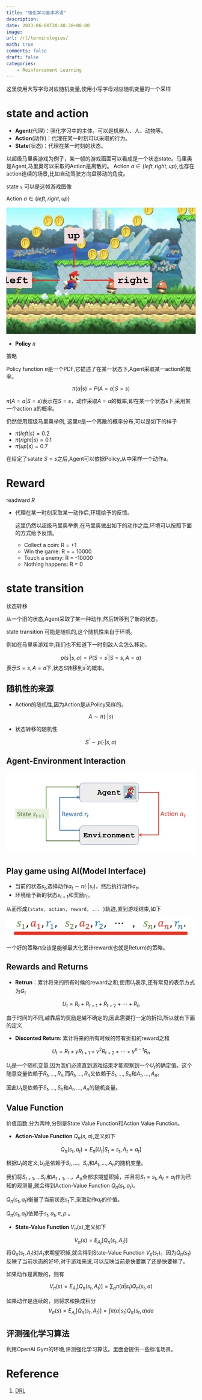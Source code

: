 ```yaml
---
title: "强化学习基本术语"
description: 
date: 2023-06-08T20:48:38+08:00
image:
url: /rl/terminologies/
math: true
comments: false
draft: false
categories:
    - Reinforcement Learning
---
```


这里使用大写字母对应随机变量,使用小写字母对应随机变量的一个采样

# state and action
- **Agent**(代理)：强化学习中的主体，可以是机器人、人、动物等。
- **Action**(动作)：代理在某一时刻可以采取的行为。
- **State**(状态)：代理在某一时刻的状态。

以超级马里奥游戏为例子，某一帧的游戏画面可以看成是一个状态state。马里奥是Agent,马里奥可以采取的Action是离散的。
Action $a \in \{ left,right,up \}$,也存在action连续的场景,比如自动驾驶方向盘移动的角度。

state `s` 可以是这帧游戏图像

Action $a \in \{ left,right,up \}$

![Super Mario Bros.](2023-06-08-20-56-28.png)

- **Policy** $\pi$

策略

Policy function $\pi$是一个PDF,它描述了在某一状态下,Agent采取某一action的概率。

$$
 \pi(a | s) = P(A=a|S=s)
$$

$\pi(A=a|S=s)$表示在$S=s$，动作采取$A=a$的概率,即在某一个状态s下,采用某一个action a的概率。

仍然使用超级马里奥举例,
这里$\pi$是一个离散的概率分布,可以是如下的样子
- $\pi(left | s) = 0.2$
- $\pi(right | s) = 0.1$
- $\pi(up | s) = 0.7$

在给定了satate $S=s$之后,Agent可以依据Policy,从中采样一个动作a。

# Reward 

readward $R$

- 代理在某一时刻采取某一动作后,环境给予的反馈。

  这里仍然以超级马里奥举例,在马里奥做出如下的动作之后,环境可以按照下面的方式给予反馈。
  - Collect a coin: R = +1
  - Win the game: R = + 10000
  - Touch a enemy: R = -10000
  - Nothing happens: R = 0

# state transition

状态转移

从一个旧的状态,Agent采取了某一种动作,然后转移到了新的状态。

state transition 可能是随机的,这个随机性来自于环境。

例如在马里奥游戏中,我们也不知道下一时刻敌人会怎么移动。

$$
 p (s^\prime |s,a) = P(S=s^\prime | S=s,A=a)
$$
表示$S=s,A=a$下,状态S转移到$s^\prime$的概率。
## 随机性的来源

- Action的随机性,因为Action是从Policy采样的。
  
$$
 A \sim \pi(\cdot | s)
$$

- 状态转移的随机性

$$
 S^\prime \sim p(\cdot | s,a)
$$

## Agent-Environment Interaction

![](2023-06-08-21-10-27.png)

## Play game using AI(Model Interface)

- 当前的状态$s_t$,选择动作$a_t \sim \pi(\cdot | s_t)$，然后执行动作$a_t$。
- 环境给予新的状态$s_{t+1}$和奖励$r_{t}$。

从而形成`{state, action, reward, ... }`轨迹,直到游戏结束,如下

![](2023-06-08-21-13-59.png)

一个好的策略$\pi$应该是能够最大化累计reward(也就是Return)的策略。

## Rewards and Returns

- **Retrun**：累计将来的所有时候的reward之和,使用$U_t$表示,还有常见的表示方式为$G_t$

$$
U_t = R_t + R_{t+1} + R_{t+2} + \cdots + R_n
$$

由于时间的不同,越靠后的奖励是越不确定的,因此需要打一定的折扣,所以就有下面的定义

- **Disconted Return**: 累计将来的所有时候的带有折扣的reward之和

$$
U_t = R_t + \gamma R_{t+1} + \gamma^2 R_{t+2} + \cdots + \gamma^{n-t} R_n
$$

$U_t$是一个随机变量,因为我们必须直到游戏结束才能观察到一个$U_t$的确定值。这个随意变量依赖于$R_t,...,R_n$,而$R_t,...,R_n$又依赖于$S_t,...,S_n$和$A_t,...,A_n$。

因此$U_t$是依赖于$S_t,...,S_n$和$A_t,...,A_n$的随机变量。

## Value Function

价值函数,分为两种,分别是State Value Function和Action Value Function。

- **Action-Value Function** $Q_\pi (s,a)$,定义如下

$$
Q_\pi (s_t,a_t) = E_\pi [U_t | S_t = s_t, A_t = a_t]
$$

根据$U_t$的定义,$U_t$是依赖于$S_t,...，S_n$和$A_t,...,A_n$的随机变量。

我们将$S_{t+1},...S_n$和$A_{t+1},...，A_n$全部求期望积掉，并且将$S_t = s_t,A_t = a_t$作为已知的观测量,就会得到Action-Value Function $Q_\pi (s_t,a_t)$。

$Q_\pi (s_t,a_t)$衡量了当前状态$s_t$下,采取动作$a_t$的价值。

$Q_\pi (s_t,a_t)$依赖于$s_t,a_t,\pi,p$
。
- **State-Value Function** $V_\pi (s)$,定义如下

$$
V_\pi (s) = E_{A_t} [Q_\pi (s_t,A_t)]
$$
将$Q_\pi (s_t,A_t)$对$A_t$求期望积掉,就会得到State-Value Function $V_\pi (s_t)$。因为$Q_\pi(s_t)$反映了当前状态的好坏,对于游戏来说,可以反映当前是快要赢了还是快要输了。

如果动作是离散的，则有

$$
V_\pi (s) = E_{A_t} [Q_\pi (s_t,A_t)] = \sum_{a} \pi(a|s_t) Q_\pi (s_t,a)
$$

如果动作是连续的，则将求和换成积分
$$
V_\pi (s) = E_{A_t} [Q_\pi (s_t,A_t)] = \int \pi(a|s_t) Q_\pi (s_t,a) da
$$

## 评测强化学习算法

利用OpenAI Gym的环境,评测强化学习算法。里面会提供一些标准场景。

# Reference

1. [DRL](https://github.com/wangshusen/DRL)


 
